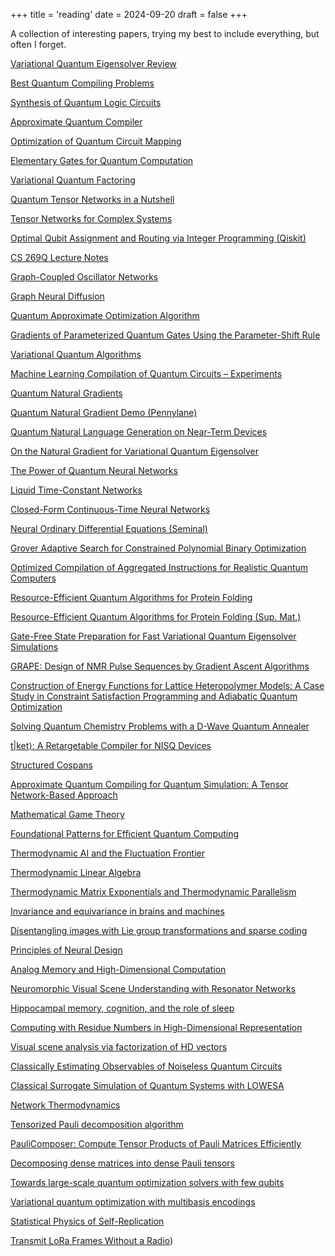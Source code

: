 +++
title = 'reading'
date = 2024-09-20
draft = false
+++

A collection of interesting papers, trying my best to include everything, but often I forget.

[Variational Quantum Eigensolver Review](https://arxiv.org/abs/2111.05176)

[Best Quantum Compiling Problems](https://arxiv.org/abs/2106.05649)

[Synthesis of Quantum Logic Circuits](https://arxiv.org/abs/quant-ph/0406176)

[Approximate Quantum Compiler](https://qiskit.org/documentation/apidoc/synthesis_aqc.html)

[Optimization of Quantum Circuit Mapping](https://arxiv.org/pdf/1907.02686)

[Elementary Gates for Quantum Computation](https://arxiv.org/abs/quant-ph/9503016)

[Variational Quantum Factoring](https://arxiv.org/pdf/1808.08927.pdf)

[Quantum Tensor Networks in a Nutshell](https://arxiv.org/abs/1708.00006)

[Tensor Networks for Complex Systems](https://arxiv.org/abs/1812.04011)

[Optimal Qubit Assignment and Routing via Integer Programming (Qiskit)](https://arxiv.org/abs/2106.06446)

[CS 269Q Lecture Notes](https://cs269q.stanford.edu/lectures/lecture12.pdf)

[Graph-Coupled Oscillator Networks](https://arxiv.org/abs/2202.02296)

[Graph Neural Diffusion](https://arxiv.org/abs/2106.10934)

[Quantum Approximate Optimization Algorithm](https://arxiv.org/abs/1411.4028)

[Gradients of Parameterized Quantum Gates Using the Parameter-Shift Rule](https://arxiv.org/pdf/1905.13311.pdf)

[Variational Quantum Algorithms](https://arxiv.org/abs/2012.09265)

[Machine Learning Compilation of Quantum Circuits – Experiments](https://idnm.github.io/blog/qiskit/jax/machine%20learning/compilation/2021/12/13/Machine-learning-compilation-of-quantum-circuits-experiments.html#3-qubit-example)

[Quantum Natural Gradients](https://arxiv.org/abs/1909.02108)

[Quantum Natural Gradient Demo (Pennylane)](https://pennylane.ai/qml/demos/tutorial_quantum_natural_gradient.html)

[Quantum Natural Language Generation on Near-Term Devices](https://arxiv.org/pdf/2211.00727.pdf)

[On the Natural Gradient for Variational Quantum Eigensolver](https://arxiv.org/pdf/1909.05074.pdf)

[The Power of Quantum Neural Networks](https://arxiv.org/pdf/2011.00027.pdf)

[Liquid Time-Constant Networks](https://arxiv.org/pdf/2006.04439.pdf)

[Closed-Form Continuous-Time Neural Networks](https://www.nature.com/articles/s42256-022-00556-7)

[Neural Ordinary Differential Equations (Seminal)](https://proceedings.neurips.cc/paper/2018/file/69386f6bb1dfed68692a24c8686939b9-Paper.pdf)

[Grover Adaptive Search for Constrained Polynomial Binary Optimization](https://arxiv.org/pdf/1912.04088.pdf)

[Optimized Compilation of Aggregated Instructions for Realistic Quantum Computers](https://arxiv.org/pdf/1902.01474.pdf)

[Resource-Efficient Quantum Algorithms for Protein Folding](https://www.nature.com/articles/s41534-021-00368-4)

[Resource-Efficient Quantum Algorithms for Protein Folding (Sup. Mat.)](https://static-content.springer.com/esm/art%3A10.1038%2Fs41534-021-00368-4/MediaObjects/41534_2021_368_MOESM1_ESM.pdf)

[Gate-Free State Preparation for Fast Variational Quantum Eigensolver Simulations](https://www.nature.com/articles/s41534-021-00493-0)

[GRAPE: Design of NMR Pulse Sequences by Gradient Ascent Algorithms](https://citeseerx.ist.psu.edu/document?repid=rep1&type=pdf&doi=a7aadf83cb648c3cb2c593e5c7ab7b99b22f2a2b)

[Construction of Energy Functions for Lattice Heteropolymer Models: A Case Study in Constraint Satisfaction Programming and Adiabatic Quantum Optimization](https://arxiv.org/pdf/1211.3422.pdf)

[Solving Quantum Chemistry Problems with a D-Wave Quantum Annealer](https://arxiv.org/pdf/1811.05256.pdf)

[t|ket⟩: A Retargetable Compiler for NISQ Devices](https://arxiv.org/pdf/2003.10611.pdf)

[Structured Cospans](https://arxiv.org/pdf/1911.04630.pdf)

[Approximate Quantum Compiling for Quantum Simulation: A Tensor Network-Based Approach](https://arxiv.org/pdf/2301.08609.pdf)

[Mathematical Game Theory](https://arxiv.org/pdf/2012.01850.pdf)

[Foundational Patterns for Efficient Quantum Computing](https://arxiv.org/pdf/1907.11513.pdf)

[Thermodynamic AI and the Fluctuation Frontier](https://arxiv.org/pdf/2302.06584.pdf)

[Thermodynamic Linear Algebra](https://arxiv.org/abs/2308.05660)

[Thermodynamic Matrix Exponentials and Thermodynamic Parallelism](https://arxiv.org/abs/2311.12759)

[Invariance and equivariance in brains and machines](https://www.youtube.com/watch?v=xnhhp916JNU&list=LL&index=18)

[Disentangling images with Lie group transformations and sparse coding](https://arxiv.org/abs/2012.12071)

[Principles of Neural Design](https://mitpress.mit.edu/9780262534680/principles-of-neural-design/)

[Analog Memory and High-Dimensional Computation](http://www.rctn.org/bruno/public/nature-neuromorphic-talk.pdf)

[Neuromorphic Visual Scene Understanding with Resonator Networks](https://arxiv.org/pdf/2208.12880)

[Hippocampal memory, cognition, and the role of sleep](https://www.youtube.com/watch?v=c2_rnYdUMiM)

[Computing with Residue Numbers in High-Dimensional Representation](https://www.researchgate.net/publication/375793530_Computing_with_Residue_Numbers_in_High-Dimensional_Representation)

[Visual scene analysis via factorization of HD vectors](https://redwood.berkeley.edu/wp-content/uploads/2022/11/HDC-scene-analysis-factorization.pdf)

[Classically Estimating Observables of Noiseless Quantum Circuits](https://arxiv.org/pdf/2409.01706)

[Classical Surrogate Simulation of Quantum Systems with LOWESA](https://arxiv.org/pdf/2308.09109)

[Network Thermodynamics](http://160592857366.free.fr/joe/ebooks/ShareData/NetworkThermo.pdf)

[Tensorized Pauli decomposition algorithm](https://arxiv.org/pdf/2310.13421)

[PauliComposer: Compute Tensor Products of Pauli Matrices Efficiently](https://arxiv.org/pdf/2301.00560)

[Decomposing dense matrices into dense Pauli tensors](https://arxiv.org/pdf/2401.16378)

[Towards large-scale quantum optimization solvers with few qubits](https://arxiv.org/pdf/2401.09421)

[Variational quantum optimization with multibasis encodings](https://journals.aps.org/prresearch/pdf/10.1103/PhysRevResearch.4.033142)

[Statistical Physics of Self-Replication](https://arxiv.org/abs/1209.1179)

[Transmit LoRa Frames Without a Radio](https://github.com/cnlohr/lolra?tab=readme-ov-file))